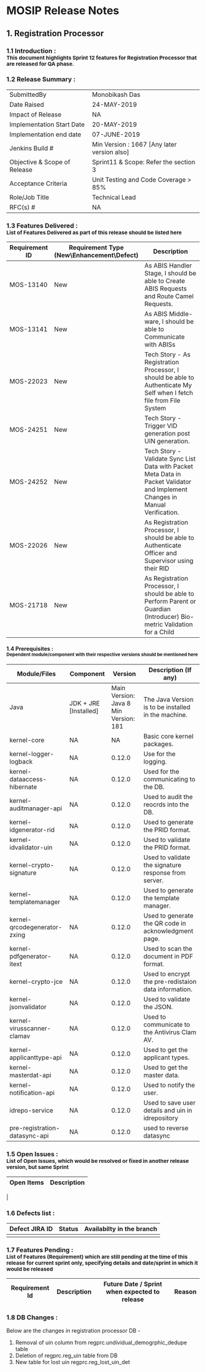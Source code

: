 # MOSIP Release Notes
## 1. Registration Processor

### 1.1 Introduction : <br><sub>This document highlights Sprint 12 features for Registration Processor that are released for QA phase.</sub></br>

### 1.2 Release Summary : 
|         |          |
----------|----------
SubmittedBy|Monobikash Das
Date Raised | 24-MAY-2019
Impact of Release|NA
Implementation Start Date |20-MAY-2019
Implementation end date	|07-JUNE-2019
Jenkins Build #	|Min Version : 1667  [Any later version also]
Objective & Scope of Release| Sprint11 & Scope: Refer the section 3
Acceptance Criteria	| Unit Testing and Code Coverage > 85%
Role/Job Title|Technical Lead
RFC(s) #|	NA


### 1.3 Features Delivered : <br><sub>List of Features Delivered as part of this release should be listed here</sub></br>
Requirement ID | Requirement Type <br>(New\\Enhancement\\Defect)</br> | Description
-----|----------|-------------
MOS-13140|New|As ABIS Handler Stage, I should be able to Create ABIS Requests and Route Camel Requests.
MOS-13141|New|As ABIS Middle-ware, I should be able to Communicate with ABISs
MOS-22023|New|Tech Story - As Registration Processor, I should be able to Authenticate My Self when I fetch file from File System
MOS-24251|New|Tech Story - Trigger VID generation post UIN generation.
MOS-24252|New|Tech Story - Validate Sync List Data with Packet Meta Data in Packet Validator and Implement Changes in Manual Verification.
MOS-22026|New|As Registration Processor, I should be able to Authenticate Officer and Supervisor using their RID
MOS-21718|New|As Registration Processor, I should be able to Perform Parent or Guardian (Introducer) Bio-metric Validation for a Child 


#### 1.4 Prerequisites : <br><sub>Dependent module/component with their respective versions should be mentioned here</sub></br>
Module/Files|Component|Version|Description (If any)
-----|-------------|----------------|--------------
Java|JDK + JRE [Installed]|Main Version: Java 8 Min Version: 181|The Java Version is to be installed in the machine.
kernel-core|NA|NA|Basic core kernel packages.
kernel-logger-logback|NA|0.12.0|Use for the logging.
kernel-dataaccess-hibernate|NA|0.12.0|Used for the communicating to the DB.
kernel-auditmanager-api|NA|0.12.0|Used to audit the reocrds into the DB.
kernel-idgenerator-rid|NA|0.12.0|Used to generate the PRID format.
kernel-idvalidator-uin|NA|0.12.0|Used to validate the PRID format.
kernel-crypto-signature|NA|0.12.0|Used to validate the signature response from server.
kernel-templatemanager|NA|0.12.0|Used to generate the template manager.
kernel-qrcodegenerator-zxing|NA|0.12.0|Used to generate the QR code in acknowledgment page.
kernel-pdfgenerator-itext|NA|0.12.0|Used to scan the document in PDF format.
kernel-crypto-jce|NA|0.12.0|Used to encrypt the pre-redistaion data information.
kernel-jsonvalidator|NA|0.12.0|Used to validate the JSON.
kernel-virusscanner-clamav|NA|0.12.0|Used to communicate to the Antivirus Clam AV.
kernel-applicanttype-api|NA|0.12.0|Used to get the applicant types. 
kernel-masterdat-api|NA|0.12.0|Used to get the master data. 
kernel-notification-api|NA|0.12.0|Used to notify the user.
idrepo-service|NA|0.12.0|Used to save user details and uin in idrepository
pre-registration-datasync-api|NA|0.12.0|used to reverse datasync


### 1.5 Open Issues : <br><sub>List of Open Issues, which would be resolved or fixed in another release version, but same Sprint</sub></br>
Open Items|Description
-----------------|----------------------
|

### 1.6 Defects list :
Defect JIRA ID|Status|Availabilty in the branch
---------------|-------------|------------------
||

### 1.7 Features Pending : <br><sub>List of Features (Requirement) which are still pending at the time of this release for current sprint only, specifying details and date/sprint in which it would be released</sub></br>
Requirement Id|Description|Future Date / Sprint when expected to release | Reason
--------------|-----------|-----------|-------------



### 1.8 DB Changes :
Below are the changes in registration processor DB -

1.	Removal of uin column from regprc.undividual_demogrphic_dedupe table
2.	Deletion of regprc.reg_uin table from DB
3.	New table for lost uin regprc.reg_lost_uin_det




